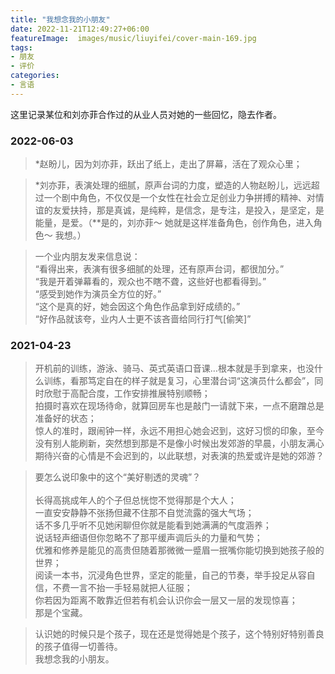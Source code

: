 ```yaml
---
title: "我想念我的小朋友"
date: 2022-11-21T12:49:27+06:00
featureImage:  images/music/liuyifei/cover-main-169.jpg
tags:
- 朋友
- 评价
categories:
- 言语
---
```


这里记录某位和刘亦菲合作过的从业人员对她的一些回忆，隐去作者。


<!--more-->


### 2022-06-03

> *赵盼儿，因为刘亦菲，跃出了纸上，走出了屏幕，活在了观众心里；

> *刘亦菲，表演处理的细腻，原声台词的力度，塑造的人物赵盼儿，远远超过一个剧中角色，不仅仅是一个女性在社会立足创业力争拼搏的精神、对情谊的友爱扶持，那是真诚，是纯粹，是信念，是专注，是投入，是坚定，是能量，是爱。（**是的，刘亦菲～ 她就是这样准备角色，创作角色，进入角色～ 我想。）

> 一个业内朋友发来信息说： <br>
> “看得出来，表演有很多细腻的处理，还有原声台词，都很加分。” <br>
> “我是开着弹幕看的，观众也不瞎不聋，这些好也都看得到。” <br>
> “感受到她作为演员全方位的好。” <br>
> “这个是真的好，她会因这个角色作品拿到好成绩的。” <br>
> “好作品就该夸，业内人士更不该吝啬给同行打气[偷笑]” <br>

### 2021-04-23

> 开机前的训练，游泳、骑马、英式英语口音课…根本就是手到拿来，也没什么训练，看那笃定自在的样子就是复习，心里潜台词“这演员什么都会”，同时欣慰于高配合度，工作安排推展特别顺畅； <br>
> 拍摄时喜欢在现场待命，就算回房车也是敲门一请就下来，一点不磨蹭总是准备好的状态； <br>
> 惊人的准时，跟闹钟一样，永远不用担心她会迟到，这好习惯的印象，至今没有别人能刷新，突然想到那是不是像小时候出发郊游的早晨，小朋友满心期待兴奋的心情是不会迟到的，以此联想，对表演的热爱或许是她的郊游？

> 要怎么说印象中的这个“美好剔透的灵魂”？ <br><br>
> 长得高挑成年人的个子但总恍惚不觉得那是个大人； <br>
> 一直安安静静不张扬但藏不住那不自觉流露的强大气场；<br>
> 话不多几乎听不见她闲聊但你就是能看到她满满的气度涵养； <br>
> 说话轻声细语但你忽略不了那平缓声调后头的力量和气势；<br>
> 优雅和修养是能见的高贵但随着那微微一蹙眉一抿嘴你能切换到她孩子般的世界；<br>
> 阅读一本书，沉浸角色世界，坚定的能量，自己的节奏，举手投足从容自信，不费一言不抬一手轻易就把人征服；<br>
> 你若因为距离不敢靠近但若有机会认识你会一层又一层的发现惊喜； <br>
> 那是个宝藏。

> 认识她的时候只是个孩子，现在还是觉得她是个孩子，这个特别好特别善良的孩子值得一切善待。<br>
> 我想念我的小朋友。


